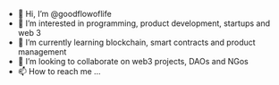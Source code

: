 - 👋 Hi, I’m @goodflowoflife
- 👀 I’m interested in programming, product development, startups and web 3
- 🌱 I’m currently learning blockchain, smart contracts and product management 
- 💞️ I’m looking to collaborate on web3 projects, DAOs and NGos
- 📫 How to reach me ...

<!---
goodflowoflife/goodflowoflife is a ✨ special ✨ repository because its `README.md` (this file) appears on your GitHub profile.
You can click the Preview link to take a look at your changes.
--->
